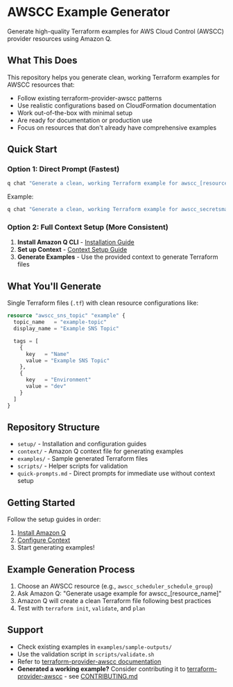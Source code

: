 # AWSCC Example Generator

Generate high-quality Terraform examples for AWS Cloud Control (AWSCC) provider resources using Amazon Q.

## What This Does

This repository helps you generate clean, working Terraform examples for AWSCC resources that:
- Follow existing terraform-provider-awscc patterns
- Use realistic configurations based on CloudFormation documentation
- Work out-of-the-box with minimal setup
- Are ready for documentation or production use
- Focus on resources that don't already have comprehensive examples

## Quick Start

### Option 1: Direct Prompt (Fastest)
```bash
q chat "Generate a clean, working Terraform example for awscc_[resource_name] following terraform-provider-awscc patterns. Use 'example' naming, include realistic attributes, add standard tags, and keep it minimal and focused."
```

Example:
```bash
q chat "Generate a clean, working Terraform example for awscc_secretsmanager_secret following terraform-provider-awscc patterns. Use 'example' naming, include realistic attributes, add standard tags, and keep it minimal and focused."
```

### Option 2: Full Context Setup (More Consistent)
1. **Install Amazon Q CLI** - [Installation Guide](setup/install-amazon-q.md)
2. **Set up Context** - [Context Setup Guide](setup/context-setup.md)
3. **Generate Examples** - Use the provided context to generate Terraform files

## What You'll Generate

Single Terraform files (`.tf`) with clean resource configurations like:

```terraform
resource "awscc_sns_topic" "example" {
  topic_name   = "example-topic"
  display_name = "Example SNS Topic"

  tags = [
    {
      key   = "Name"
      value = "Example SNS Topic"
    },
    {
      key   = "Environment"
      value = "dev"
    }
  ]
}
```

## Repository Structure

- `setup/` - Installation and configuration guides
- `context/` - Amazon Q context file for generating examples
- `examples/` - Sample generated Terraform files
- `scripts/` - Helper scripts for validation
- `quick-prompts.md` - Direct prompts for immediate use without context setup

## Getting Started

Follow the setup guides in order:
1. [Install Amazon Q](setup/install-amazon-q.md)
2. [Configure Context](setup/context-setup.md)
3. Start generating examples!

## Example Generation Process

1. Choose an AWSCC resource (e.g., `awscc_scheduler_schedule_group`)
2. Ask Amazon Q: "Generate usage example for awscc_[resource_name]"
3. Amazon Q will create a clean Terraform file following best practices
4. Test with `terraform init`, `validate`, and `plan`

## Support

- Check existing examples in `examples/sample-outputs/`
- Use the validation script in `scripts/validate.sh`
- Refer to [terraform-provider-awscc documentation](https://registry.terraform.io/providers/hashicorp/awscc/latest/docs)
- **Generated a working example?** Consider contributing it to [terraform-provider-awscc](https://github.com/hashicorp/terraform-provider-awscc) - see [CONTRIBUTING.md](CONTRIBUTING.md)
